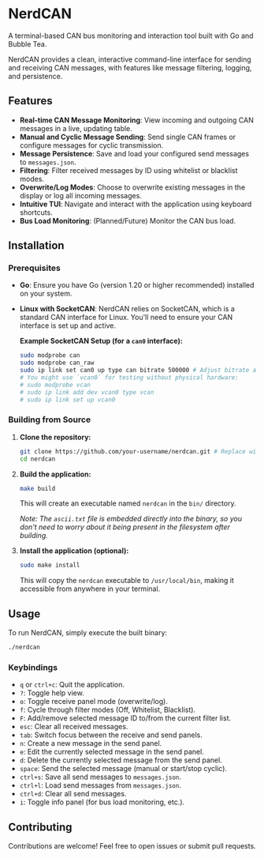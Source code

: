 # NerdCAN

A terminal-based CAN bus monitoring and interaction tool built with Go and Bubble Tea.

NerdCAN provides a clean, interactive command-line interface for sending and receiving CAN messages, with features like message filtering, logging, and persistence.

## Features

- **Real-time CAN Message Monitoring**: View incoming and outgoing CAN messages in a live, updating table.
- **Manual and Cyclic Message Sending**: Send single CAN frames or configure messages for cyclic transmission.
- **Message Persistence**: Save and load your configured send messages to `messages.json`.
- **Filtering**: Filter received messages by ID using whitelist or blacklist modes.
- **Overwrite/Log Modes**: Choose to overwrite existing messages in the display or log all incoming messages.
- **Intuitive TUI**: Navigate and interact with the application using keyboard shortcuts.
- **Bus Load Monitoring**: (Planned/Future) Monitor the CAN bus load.

## Installation

### Prerequisites

- **Go**: Ensure you have Go (version 1.20 or higher recommended) installed on your system.
- **Linux with SocketCAN**: NerdCAN relies on SocketCAN, which is a standard CAN interface for Linux. You'll need to ensure your CAN interface is set up and active.

  **Example SocketCAN Setup (for a `can0` interface):**
  ```bash
  sudo modprobe can
  sudo modprobe can_raw
  sudo ip link set can0 up type can bitrate 500000 # Adjust bitrate as needed
  # You might use `vcan0` for testing without physical hardware:
  # sudo modprobe vcan
  # sudo ip link add dev vcan0 type vcan
  # sudo ip link set up vcan0
  ```

### Building from Source

1.  **Clone the repository:**
    ```bash
    git clone https://github.com/your-username/nerdcan.git # Replace with your actual repo URL
    cd nerdcan
    ```

2.  **Build the application:**
    ```bash
    make build
    ```

    This will create an executable named `nerdcan` in the `bin/` directory.

    *Note: The `ascii.txt` file is embedded directly into the binary, so you don't need to worry about it being present in the filesystem after building.*

3.  **Install the application (optional):**
    ```bash
    sudo make install
    ```

    This will copy the `nerdcan` executable to `/usr/local/bin`, making it accessible from anywhere in your terminal.

## Usage

To run NerdCAN, simply execute the built binary:

```bash
./nerdcan
```

### Keybindings

-   `q` or `ctrl+c`: Quit the application.
-   `?`: Toggle help view.
-   `o`: Toggle receive panel mode (overwrite/log).
-   `f`: Cycle through filter modes (Off, Whitelist, Blacklist).
-   `F`: Add/remove selected message ID to/from the current filter list.
-   `esc`: Clear all received messages.
-   `tab`: Switch focus between the receive and send panels.
-   `n`: Create a new message in the send panel.
-   `e`: Edit the currently selected message in the send panel.
-   `d`: Delete the currently selected message from the send panel.
-   `space`: Send the selected message (manual or start/stop cyclic).
-   `ctrl+s`: Save all send messages to `messages.json`.
-   `ctrl+l`: Load send messages from `messages.json`.
-   `ctrl+d`: Clear all send messages.
-   `i`: Toggle info panel (for bus load monitoring, etc.).

## Contributing

Contributions are welcome! Feel free to open issues or submit pull requests.
